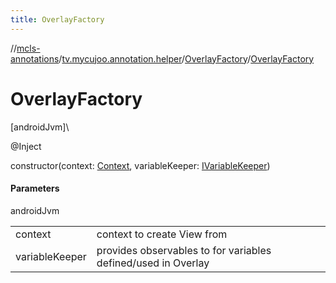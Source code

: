 ```yaml
---
title: OverlayFactory
---
```

//[mcls-annotations](../../../index.html)/[tv.mycujoo.annotation.helper](../index.html)/[OverlayFactory](index.html)/[OverlayFactory](-overlay-factory.html)



# OverlayFactory



[androidJvm]\




@Inject



constructor(context: [Context](https://developer.android.com/reference/kotlin/android/content/Context.html), variableKeeper: [IVariableKeeper](../../tv.mycujoo.annotation.manager/-i-variable-keeper/index.html))



#### Parameters


androidJvm

| | |
|---|---|
| context | context to create View from |
| variableKeeper | provides observables to for variables defined/used in Overlay |




